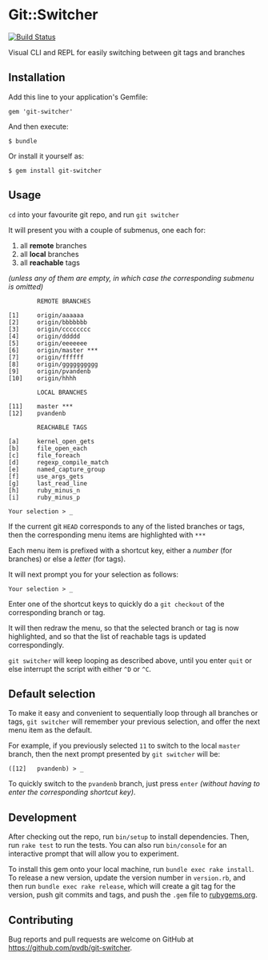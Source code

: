 # Git::Switcher

[![Build Status](https://secure.travis-ci.org/pvdb/git-switcher.png)](http://travis-ci.org/pvdb/git-switcher)

Visual CLI and REPL for easily switching between git tags and branches

## Installation

Add this line to your application's Gemfile:

    gem 'git-switcher'

And then execute:

    $ bundle

Or install it yourself as:

    $ gem install git-switcher

## Usage

`cd` into your favourite git repo, and run `git switcher`

It will present you with a couple of submenus, one each for:

1. all **remote** branches
1. all **local** branches
1. all **reachable** tags

*(unless any of them are empty, in which case the corresponding submenu is omitted)*

            REMOTE BRANCHES

    [1]     origin/aaaaaa
    [2]     origin/bbbbbbb
    [3]     origin/cccccccc
    [4]     origin/ddddd
    [5]     origin/eeeeeee
    [6]     origin/master ***
    [7]     origin/ffffff
    [8]     origin/gggggggggg
    [9]     origin/pvandenb
    [10]    origin/hhhh

            LOCAL BRANCHES

    [11]    master ***
    [12]    pvandenb

            REACHABLE TAGS

    [a]     kernel_open_gets
    [b]     file_open_each
    [c]     file_foreach
    [d]     regexp_compile_match
    [e]     named_capture_group
    [f]     use_args_gets
    [g]     last_read_line
    [h]     ruby_minus_n
    [i]     ruby_minus_p

    Your selection > _

If the current git `HEAD` corresponds to any of the listed branches or tags, then the corresponding menu items are highlighted with `***`

Each menu item is prefixed with a shortcut key, either a *number* (for branches) or else a *letter* (for tags).

It will next prompt you for your selection as follows:

    Your selection > _

Enter one of the shortcut keys to quickly do a `git checkout` of the corresponding branch or tag.

It will then redraw the menu, so that the selected branch or tag is now highlighted, and so that the list of reachable tags is updated correspondingly.

`git switcher` will keep looping as described above, until you enter `quit` or else interrupt the script with either `^D` or `^C`.

## Default selection

To make it easy and convenient to sequentially loop through all branches or tags, `git switcher` will remember your previous selection, and offer the next menu item as the default.

For example, if you previously selected `11` to switch to the local `master` branch, then the next prompt presented by `git switcher` will be:

    ([12]   pvandenb) > _

To quickly switch to the `pvandenb` branch, just press `enter` *(without having to enter the corresponding shortcut key)*.

## Development

After checking out the repo, run `bin/setup` to install dependencies. Then, run `rake test` to run the tests. You can also run `bin/console` for an interactive prompt that will allow you to experiment.

To install this gem onto your local machine, run `bundle exec rake install`. To release a new version, update the version number in `version.rb`, and then run `bundle exec rake release`, which will create a git tag for the version, push git commits and tags, and push the `.gem` file to [rubygems.org](https://rubygems.org).

## Contributing

Bug reports and pull requests are welcome on GitHub at https://github.com/pvdb/git-switcher.
